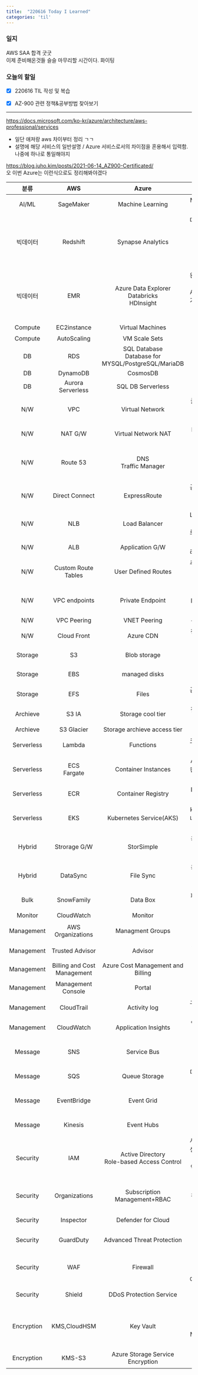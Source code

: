 ```yaml
---
title:  "220616 Today I Learned"
categories: 'til'
---
```


### 일지

AWS SAA 합격 굿굿  
이제 준비해온것들 슬슬 마무리할 시간이다. 화이팅



### 오늘의 할일

- [x] 220616 TIL 작성 및 복습
- [x] AZ-900 관련 정책&공부방법 찾아보기


---

https://docs.microsoft.com/ko-kr/azure/architecture/aws-professional/services  
- 일단 애져랑 aws 차이부터 정리 ㄱㄱ
- 설명에 해당 서비스의 일반설명 / Azure 서비스로서의 차이점을 혼용해서 입력함. 나중에 하나로 통일해야지

https://blog.juho.kim/posts/2021-06-14_AZ900-Certificated/  
오 이번 Azure는 이런식으로도 정리해봐야겠다  


| 분류 | AWS | Azure | Description |
|:---:|:---:|:---:|:---:|
|AI/ML|SageMaker|Machine Learning|ML을 배포,관리 자동화|
|빅데이터|Redshift|Synapse Analytics|대규모 병렬처리 활용, 페타바이트 규모의 데이터의 쿼리를 실행하는 데이터 웨어하우스|
|빅데이터|EMR|Azure Data Explorer<br>Databricks<br>HDInsight|완전관리형 분석플랫폼<br>Apache Spark 기반 분석플랫폼<br>관리형 Hadoop|
|Compute|EC2instance|Virtual Machines|말할것도 없다|
|Compute|AutoScaling|VM Scale Sets|ㅁㅎㄱㄷ ㅇㄷ|
|DB|RDS|SQL Database<br>Database for MYSQL/PostgreSQL/MariaDB|SQL DB|
|DB|DynamoDB|CosmosDB|NoSQL DB|
|DB|Aurora Serverless|SQL DB Serverless|서버리스 RDB|
|N/W|VPC|Virtual Network|클라우드상에서 구현된 격리된 폐쇄망|
|N/W|NAT G/W|Virtual Network NAT|NAT 서비스 제공|
|N/W|Route 53|DNS<br>Traffic Manager|DNS관리서비스<br>DNS기반라우팅+Failover|
|N/W|Direct Connect|ExpressRoute|공용망을 통하지않은, 지정사설망|
|N/W|NLB|Load Balancer|L4(TCP/UDP),리전간/전세계 로드밸런싱 지원|
|N/W|ALB|Application G/W|L7, SSL/쿠키/라운드로빈 지원|
|N/W|Custom Route Tables|User Defined Routes|추가적으로 설장한 라우팅 테이블|
|N/W|VPC endpoints|Private Endpoint|애져서비스의 MS백본N/W과의 사설 연결|
|N/W|VPC Peering|VNET Peering|복수의 VN연결|
|N/W|Cloud Front|Azure CDN|정적데이터빠르게|
|Storage|S3|Blob storage|객체 저장소(Object sto.)|
|Storage|EBS|managed disks|VM용 SSD 스토리지|
|Storage|EFS|Files|공유되는 파일시스템|
|Archieve|S3 IA|Storage cool tier|접근자주안하는저장소|
|Archieve|S3 Glacier|Storage archieve access tier|기록보관소|
|Serverless|Lambda|Functions|코드기반 서버리스|
|Serverless|ECS<br>Fargate|Container Instances|Azure환경에서 컨테이너 구동환경|
|Serverless|ECR|Container Registry|Docker 이미지 레포지토리|
|Serverless|EKS|Kubernetes Service(AKS)|k8s기반 컨테이너 오케트스트레이션|
|Hybrid|Strorage G/W|StorSimple|온프렘-VPC간 파일접근 및 공유|
|Hybrid|DataSync|File Sync|온프렘-VPC간 데이터 복제 및 동기화|
|Bulk|SnowFamily|Data Box|페타바이트+ 데이터 전송|
|Monitor|CloudWatch|Monitor|서버지표수집|
|Management|AWS Organizations|Managment Groups|리소스와 구독 관리|
|Management|Trusted Advisor|Advisor|결함탐지&모범사례 제공|
|Management|Billing and Cost Management|Azure Cost Management and Billing|비용 관리|
|Management|Management Console|Portal|GUI, 클라우드 관리|
|Management|CloudTrail|Activity log|구독수준의 지표수집|
|Management|CloudWatch|Application Insights|앱 성능 수준 관리인듯|
|Message|SNS|Service Bus|발행자/구독자 기반 메세지 발송|
|Message|SQS|Queue Storage|디커플링 메세지 큐잉|
|Message|EventBridge|Event Grid|발행/구독 기반 이벤트 라우팅 서비스|
|Message|Kinesis|Event Hubs|실시간 데이터 수집,전달|
|Security|IAM|Active Directory<br>Role-based Access Control|사용자와 그룹을 생성하여 권한관리<br>역할기반접근관리|
|Security|Organizations|Subscription Management+RBAC|다계정에 대한 정책 및 권한 관리|
|Security|Inspector|Defender for Cloud|내부 취약점 파악|
|Security|GuardDuty|Advanced Threat Protection|외부 공격 감지 및 조사|
|Security|WAF|Firewall|Web Applicaion Firewall 웹 앱에대한 공격방어|
|Security|Shield|DDoS Protection Service|DDOS 특화 방어|
|Encryption|KMS,CloudHSM|Key Vault|암호화키관리/Hardware Sec. Module(HSM)에 저장|
|Encryption|KMS-S3|Azure Storage Service Encryption|키 기반 저장소 암호화|
